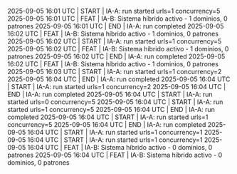 2025-09-05 16:01 UTC | START | IA-A: run started urls=1 concurrency=5
2025-09-05 16:01 UTC | FEAT | IA-B: Sistema híbrido activo - 1 dominios, 0 patrones
2025-09-05 16:01 UTC | END | IA-A: run completed
2025-09-05 16:02 UTC | FEAT | IA-B: Sistema híbrido activo - 1 dominios, 0 patrones
2025-09-05 16:02 UTC | START | IA-A: run started urls=1 concurrency=5
2025-09-05 16:02 UTC | FEAT | IA-B: Sistema híbrido activo - 1 dominios, 0 patrones
2025-09-05 16:02 UTC | END | IA-A: run completed
2025-09-05 16:02 UTC | FEAT | IA-B: Sistema híbrido activo - 1 dominios, 0 patrones
2025-09-05 16:03 UTC | START | IA-A: run started urls=1 concurrency=2
2025-09-05 16:04 UTC | END | IA-A: run completed
2025-09-05 16:04 UTC | START | IA-A: run started urls=1 concurrency=2
2025-09-05 16:04 UTC | END | IA-A: run completed
2025-09-05 16:04 UTC | START | IA-A: run started urls=0 concurrency=5
2025-09-05 16:04 UTC | START | IA-A: run started urls=1 concurrency=5
2025-09-05 16:04 UTC | END | IA-A: run completed
2025-09-05 16:04 UTC | START | IA-A: run started urls=1 concurrency=5
2025-09-05 16:04 UTC | END | IA-A: run completed
2025-09-05 16:04 UTC | START | IA-A: run started urls=1 concurrency=1
2025-09-05 16:04 UTC | START | IA-A: run started urls=1 concurrency=1
2025-09-05 16:04 UTC | FEAT | IA-B: Sistema híbrido activo - 0 dominios, 0 patrones
2025-09-05 16:04 UTC | FEAT | IA-B: Sistema híbrido activo - 0 dominios, 0 patrones
